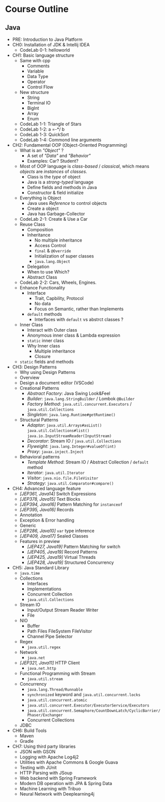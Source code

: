 # Course Outline

## Java

- PRE: Introduction to Java Platform
- CH0: Installation of JDK & Intellij IDEA
  - CodeLab 0-1: helloworld
- CH1: Basic language structure
  - Same with cpp
    - Comments
    - Variable
    - Data Type
    - Operator
    - Control Flow
  - New structure
    - String
    - Terminal IO
    - BigInt
    - Array
    - Enum
  - CodeLab 1-1: Triangle of Stars
  - CodeLab 1-2: a =-*/ b
  - CodeLab 1-3: QuickSort
  - CodeLab 1-4: Commond line arguments
- CH2: Fundamental OOP (Object-Oriented Programming)
  - What is an *"Object"* ?
    - A set of *"Data"* and *"Behavior"*
    - Examples: Car? Student?
  - Most of OOP language is *class-based* / *classical*, which means *objects* are *instances* of *classes*.
    - Class is the *type* of object
    - Java is a *strong-typed* language
    - Define fields and methods in Java
    - Constructor & field initialize
  - Everything is Object
    - Java uses *Reference* to control objects
    - Create a object
    - Java has Garbage-Collector
  - CodeLab 2-1: Create & Use a Car
  - Reuse Class
    - Composition
    - Inheritance
      - No multiple inheritance
      - Access Control
      - `final` & `@Override`
      - Initialization of super classes
      - `java.lang.Object`
    - Delegation
    - When to use Which?
    - Abstract Class
  - CodeLab 2-2: Cars, Wheels, Engines.
  - Enhance Functionality
    - Interface
      - Trait, Capbility, Protocol
      - No data
      - Focus on Semantic, rather than Implements
    - `default` methods
      - Interfaces with `default` vs abstrct classes ?
  - Inner Class
    - Interact with Outer class
    - Anonymous inner class & Lambda expression
    - `static` inner class
    - Why Inner class
      - Multiple inheritance
      - Closure
  - `static` fields and methods
- CH3: Design Patterns
  - Why using Design Patterns
  - Overview
  - Design a document editor (VSCode)
  - Creational Patterns
    - *Abstract Factory*: Java Swing Look&Feel
    - *Builder*: `java.lang.StringBuilder` / Lombok `@Builder`
    - *Factory Method*: `java.util.concurrent.Executors` / `java.util.Collections`
    - *Singleton*: `java.lang.Runtime#getRuntime()`
  - Structural Patterns
    - *Adaptor*: `java.util.Arrays#asList()` `java.util.Collections#list()` `java.io.InputStreamReader(InputStream)`
    - *Decorator*: Stream IO / `java.util.Collections`
    - *Flyweight*: `java.lang.Integer#valueOf(int)`
    - *Proxy*: `javax.inject.Inject`
  - Behavioral patterns
    - *Template Method*: Stream IO / Abstract Collection / `default` method
    - *Iterator*: `java.util.Iterator`
    - *Visitor*: `java.nio.file.FileVisitor`
    - *Strategy*: `java.util.Comparator#compare()`
- CH4: Advanced language feature
  - *[JEP361, Java14]* Switch Expressions
  - *[JEP378, Java15]* Text Blocks
  - *[JEP394, Java16]* Pattern Matching for `instanceof`
  - *[JEP395, Java16]* Records
  - Annotation
  - Exception & Error handling
  - Generic
  - *[JEP286, Java10]* `var` type inference
  - *[JEP409, Java17]* Sealed Classes
  - Features in preview
    - *[JEP427, Java19]* Pattern Matching for switch
    - *[JEP405, Java19]* Record Patterns
    - *[JEP425, Java19]* Virtual Threads
    - *[JEP428, Java19]* Structured Concurrency
- CH5: Java Standard Library
  - `java.time`
  - Collections
    - Interfaces
    - Implementations
    - Concurrent Collection
    - `java.util.Collections`
  - Stream IO
    - Input/Output Stream Reader Writer
    - File
  - NIO
    - Buffer
    - Path Files FileSystem FileVisitor
    - Channel Pipe Selector
  - Regex
    - `java.util.regex`
  - Network
    - `java.net`
  - *[JEP321, Java11]* HTTP Client
    - `java.net.http`
  - Functional Programming with Stream
    - `java.util.stream`
  - Concurrency
    - `java.lang.Thread/Runnable`
    - `synchronized` keyword and `java.util.concurrent.locks`
    - `java.util.concurrent.atomic`
    - `java.util.concurrent.Executor/ExecutorService/Executors`
    - `java.util.concurrent.Semaphore/CountDownLatch/CyclicBarrier/Phaser/Exchanger`
    - Concurrent Collections
  - JDBC
- CH6: Build Tools
  - Maven
  - Gradle
- CH7: Using third party libraries
  - JSON with GSON
  - Logging with Apache Log4j2
  - Utilities with Apache Commons & Google Guava
  - Testing with JUnit
  - HTTP Parsing with JSoup
  - Web backend with Spring Framework
  - Modern DB operation with JPA & Spring Data
  - Machine Learning with Tribuo
  - Neural Network with Deeplearning4j
